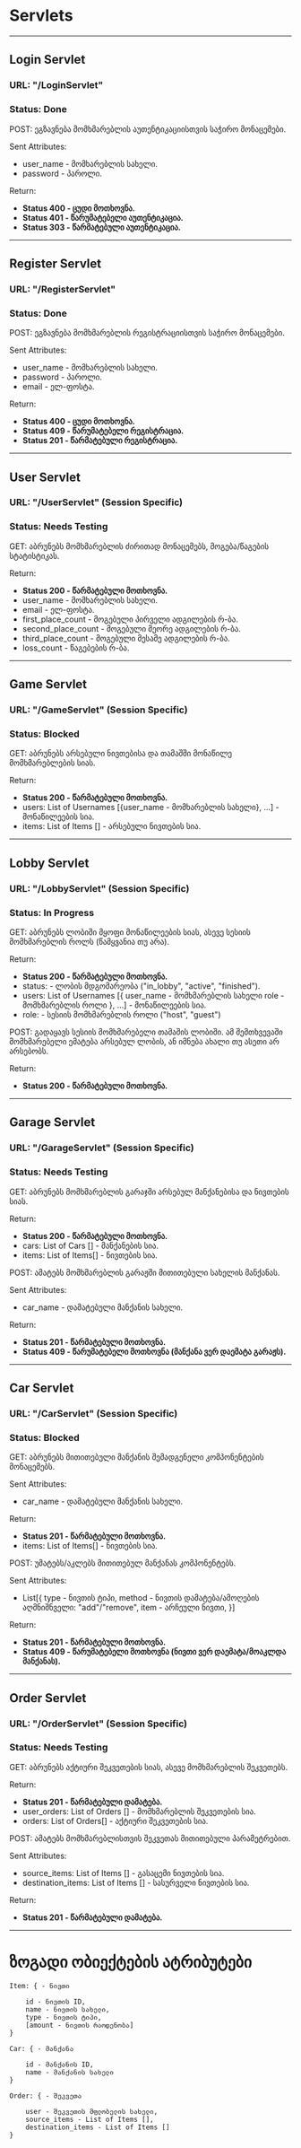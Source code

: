 # Servlets

___

## Login Servlet
### URL: "/LoginServlet"

### Status: Done

POST: ეგზავნება მომხმარებლის აუთენტიკაციისთვის საჭირო მონაცემები.

Sent Attributes:
* user_name - მომხარებლის სახელი.
* password - პაროლი.

Return:
* **Status 400 - ცუდი მოთხოვნა.**
* **Status 401 - წარუმატებელი აუთენტიკაცია.**
* **Status 303 - წარმატებული აუთენტიკაცია.**

___

## Register Servlet
### URL: "/RegisterServlet"

### Status: Done

POST: ეგზავნება მომხმარებლის რეგისტრაციისთვის საჭირო მონაცემები.

Sent Attributes:
* user_name - მომხარებლის სახელი.
* password - პაროლი.
* email - ელ-ფოსტა.

Return: 
* **Status 400 - ცუდი მოთხოვნა.**
* **Status 409 - წარუმატებელი რეგისტრაცია.**
* **Status 201 - წარმატებული რეგისტრაცია.**

___

## User Servlet
### URL: "/UserServlet" (Session Specific)

### Status: Needs Testing


GET: აბრუნებს მომხმარებლის ძირითად მონაცემებს, მოგება/წაგების სტატისტიკას.

Return:
* **Status 200 - წარმატებული მოთხოვნა.**
* user_name - მომხარებლის სახელი.
* email - ელ-ფოსტა.
* first_place_count - მოგებული პირველი ადგილების რ-ბა.
* second_place_count - მოგებული მეორე ადგილების რ-ბა.
* third_place_count - მოგებული მესამე ადგილების რ-ბა.
* loss_count - წაგებების რ-ბა.

___

## Game Servlet
### URL: "/GameServlet" (Session Specific)

### Status: Blocked


GET: აბრუნებს არსებული ნივთებისა და თამაშში მონაწილე მომხმარებლების სიას.

Return:
* **Status 200 - წარმატებული მოთხოვნა.**
* users: List of Usernames [{user_name - მომხარებლის სახელი}, ...] - მონაწილეების სია.
* items: List of Items [] - არსებული ნივთების სია.

___


## Lobby Servlet

### URL: "/LobbyServlet" (Session Specific)

### Status: In Progress

GET: აბრუნებს ლობიში მყოფი მონაწილეების სიას, ასევე სესიის მომხმარებლის როლს (წამყვანია თუ არა).

Return:
* **Status 200 - წარმატებული მოთხოვნა.**
* status: - ლობის მდგომარეობა ("in_lobby", "active", "finished").
* users: List of Usernames [{
    user_name - მომხმარებლის სახელი
    role - მომხმარებლის როლი
}, ...] - მონაწილეების სია.
* role: - სესიის მომხმარებლის როლი ("host", "guest")

POST: გადაყავს სესიის მომხმარებელი თამაშის ლობიში. ამ შემთხვევაში მომხმარებელი ემატება არსებულ ლობის, ან იმნება
ახალი თუ ასეთი არ არსებობს.

Return:
* **Status 200 - წარმატებული მოთხოვნა.**

___

## Garage Servlet
### URL: "/GarageServlet" (Session Specific)

### Status: Needs Testing

GET: აბრუნებს მომხმარებლის გარაჯში არსებულ მანქანებისა და ნივთების სიას.

Return:
* **Status 200 - წარმატებული მოთხოვნა.**
* cars: List of Cars [] - მანქანების სია.
* items: List of Items[] - ნივთების სია.

POST: ამატებს მომხმარებლის გარაჟში მითითებული სახელის მანქანას.

Sent Attributes:
* car_name - დამატებული მანქანის სახელი.

Return:
* **Status 201 - წარმატებული მოთხოვნა.**
* **Status 409 - წარუმატებელი მოთხოვნა (მანქანა ვერ დაემატა გარაჟს).**

___

## Car Servlet
### URL: "/CarServlet" (Session Specific)

### Status: Blocked

GET: აბრუნებს მითითებული მანქანის შემადგენელი კომპონენტების მონაცემებს.

Sent Attributes:
* car_name - დამატებული მანქანის სახელი.

Return:
* **Status 201 - წარმატებული მოთხოვნა.**
* items: List of Items[] - ნივთების სია.

POST: უმატებს/აკლებს მითითებულ მანქანას კომპონენტებს.

Sent Attributes:
* List[{
    type - ნივთის ტიპი,
    method - ნივთის დამატება/ამოღების აღმნიშნველი: "add"/"remove",
    item - არჩეული ნივთი,
}]

Return:
* **Status 201 - წარმატებული მოთხოვნა.**
* **Status 409 - წარუმატებელი მოთხოვნა (ნივთი ვერ დაემატა/მოაკლდა მანქანას).**

___

## Order Servlet
### URL: "/OrderServlet" (Session Specific)

### Status: Needs Testing

GET: აბრუნებს აქტიური შეკვეთების სიას, ასევე მომხმარებლის შეკვეთებს.

Return:
* **Status 201 - წარმატებული დამატება.**
* user_orders: List of Orders [] - მომხმარებლის შეკვეთების სია.
* orders: List of Orders[] - აქტიური შეკვეთების სია.

POST: ამატებს მომხმარებლისთვის შეკვეთას მითითებული პარამეტრებით.

Sent Attributes:
* source_items: List of Items [] - გასაცემი ნივთების სია.
* destination_items: List of Items [] - სასურველი ნივთების სია.

Return:
* **Status 201 - წარმატებული დამატება.**

___

# ზოგადი ობიექტების ატრიბუტები

    Item: { - ნივთი

        id - ნივთის ID,
        name - ნივთის სახელი,
        type - ნივთის ტიპი,
        [amount - ნივთის რაოდენობა]
    }

    Car: { - მანქანა

        id - მანქანის ID,
        name - მანქანის სახელი
    }

    Order: { - შეკვეთა

        user - შეკვეთის მფლობელის სახელი,
        source_items - List of Items [],
        destination_items - List of Items []
    }

